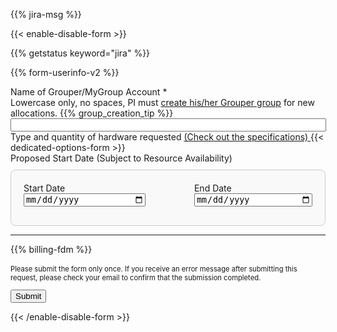 {{% jira-msg %}}


<form action="https://uvarc-api.pods.uvarc.io/rest/general-support-request/" method="post" id="request-form" accept-charset="UTF-8">

{{< enable-disable-form >}}

<div class="alert" id="response_message" role="alert" style="padding-bottom:0px;">
  <p id="form_post_response"></p>
</div>
<div>

  <input type="hidden" id="category" name="category" value="Dedicated Resources">
  <input type="hidden" id="request_title" name="request_title" value="Dedicated Computing Request" />

  {{% getstatus keyword="jira" %}}

  {{% form-userinfo-v2 %}}

  <div class="form-item form-group form-type-textfield"> <label class="control-label" for="mygroups-group">Name of Grouper/MyGroup Account <span class="form-required" title="This field is required.">*</span><span style="font-weight:normal;"><br />Lowercase only, no spaces, PI must <a href="https://in.virginia.edu/how-to-request-group" target="_new">create his/her Grouper group</a> for new allocations.</span></label>
    {{% group_creation_tip %}}
    <input required="required" class="form-control form-text required" type="text" id="mygroups-group" name="mygroups-group" value="" size="60" maxlength="128" />
  </div>

<div class="form-item form-group form-type-checkbox">
  <label class="control-label" for="dedicated-computing">
    Type and quantity of hardware requested <a href="/userinfo/hpc/access/#dedicated-computing">(Check out the specifications) </a>
  </label>
  {{< dedicated-options-form >}}
</div>

<div class="form-item form-group form-type-checkbox">
  <label class="control-label" for="lease-dates">
    Proposed Start Date (Subject to Resource Availability)
  </label>

  <div id="lease-dates" style="margin-top: 10px; border: 1px solid #ccc; padding: 20px; background-color: #f9f9f9; border-radius: 8px;">
    <div class="form-row" style="display: flex; justify-content: space-between;">
      <div class="col-md-5" style="margin-bottom: 10px;">
        <label for="lease-start-date" class="form-check-label">Start Date</label>
        <input type="date" class="form-control" id="lease-start-date" name="lease-start-date" required style="width: 100%;">
      </div>
      <div class="col-md-5" style="margin-bottom: 10px;">
        <label for="lease-end-date" class="form-check-label">End Date</label>
        <input type="date" class="form-control" id="lease-end-date" name="lease-end-date" required style="width: 100%;">
      </div>
    </div>  
  </div>
</div>

<!-- Error message for date validation -->
  <div class="alert alert-danger" id="date-error" style="display:none; margin-top: 10px;">
    <p> Please select a valid start and end date. </p>
  </div>

  <hr size=1 />
  {{% billing-fdm %}}
  <div class="form-actions" id="submit-div" style="margin-top:1rem;">
    <p style="font-size:80%;">Please submit the form only once. If you receive an error message after submitting this request, please check your email to confirm that the submission completed.</p>
    <button class="button-primary btn btn-primary form-submit" id="submit" type="submit" name="op" value="Submit">Submit</button>
  </div>
</div>

{{< /enable-disable-form >}}

</form>


<script type="text/javascript" src="/js/user-session-v2.js"></script>
<script type="text/javascript" src="/js/response-message.js"></script>

<!-- Date Validation Script -->
<script>
  document.addEventListener('DOMContentLoaded', function () {
    const form = document.getElementById('request-form');
    const startDateInput = document.getElementById('lease-start-date');
    const endDateInput = document.getElementById('lease-end-date');
    const dateError = document.getElementById('date-error');
    const submitButton = document.getElementById('submit');

    form.addEventListener('submit', function (event) {
      const startDate = new Date(startDateInput.value);
      const endDate = new Date(endDateInput.value);

      if (endDate < startDate) {
        event.preventDefault(); 
        dateError.style.display = 'block'; 
        dateError.scrollIntoView({ behavior: 'smooth' });
        submitButton.disabled = false; 
      } else {
        dateError.style.display = 'none';
      }
    });
  });
</script>